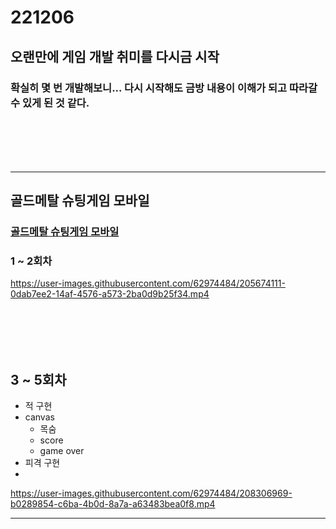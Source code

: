 # 221206
## 오랜만에 게임 개발 취미를 다시금 시작
### 확실히 몇 번 개발해보니... 다시 시작해도 금방 내용이 이해가 되고 따라갈 수 있게 된 것 같다.
### <br/><br/><br/>

-----------------------------------------------------------------------
## 골드메탈 슈팅게임 모바일
### [골드메탈 슈팅게임 모바일](https://www.youtube.com/watch?v=JUG0GnsJHQw&list=PLO-mt5Iu5TeYtWvM9eN-xnwRbyUAMWd3b&index=2)
### 1 ~ 2회차

https://user-images.githubusercontent.com/62974484/205674111-0dab7ee2-14af-4576-a573-2ba0d9b25f34.mp4

### <br/><br/><br/>

## 3 ~ 5회차
- 적 구현
- canvas
  - 목숨
  - score
  - game over
- 피격 구현
- 
https://user-images.githubusercontent.com/62974484/208306969-b0289854-c6ba-4b0d-8a7a-a63483bea0f8.mp4














-----------------------------------------------------------------------
